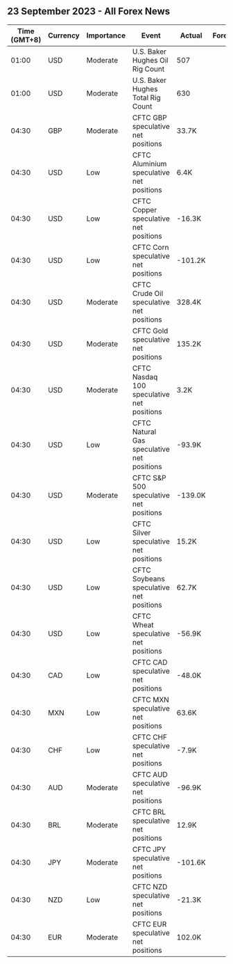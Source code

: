 ## 23 September 2023 - All Forex News

| Time (GMT+8) | Currency | Importance | Event | Actual | Forecast | Previous |
|------|----------|------------|-------|--------|----------|----------|
| 01:00 | USD | Moderate | U.S. Baker Hughes Oil Rig Count | 507 |  | 515 |
| 01:00 | USD | Moderate | U.S. Baker Hughes Total Rig Count | 630 |  | 641 |
| 04:30 | GBP | Moderate | CFTC GBP speculative net positions | 33.7K |  | 46.2K |
| 04:30 | USD | Low | CFTC Aluminium speculative net positions | 6.4K |  | 5.1K |
| 04:30 | USD | Low | CFTC Copper speculative net positions | -16.3K |  | -12.3K |
| 04:30 | USD | Low | CFTC Corn speculative net positions | -101.2K |  | -88.0K |
| 04:30 | USD | Moderate | CFTC Crude Oil speculative net positions | 328.4K |  | 326.9K |
| 04:30 | USD | Moderate | CFTC Gold speculative net positions | 135.2K |  | 123.9K |
| 04:30 | USD | Moderate | CFTC Nasdaq 100 speculative net positions | 3.2K |  | 9.1K |
| 04:30 | USD | Low | CFTC Natural Gas speculative net positions | -93.9K |  | -112.0K |
| 04:30 | USD | Moderate | CFTC S&P 500 speculative net positions | -139.0K |  | -116.3K |
| 04:30 | USD | Low | CFTC Silver speculative net positions | 15.2K |  | 18.0K |
| 04:30 | USD | Low | CFTC Soybeans speculative net positions | 62.7K |  | 85.2K |
| 04:30 | USD | Low | CFTC Wheat speculative net positions | -56.9K |  | -49.6K |
| 04:30 | CAD | Low | CFTC CAD speculative net positions | -48.0K |  | -41.9K |
| 04:30 | MXN | Low | CFTC MXN speculative net positions | 63.6K |  | 66.9K |
| 04:30 | CHF | Low | CFTC CHF speculative net positions | -7.9K |  | -9.3K |
| 04:30 | AUD | Moderate | CFTC AUD speculative net positions | -96.9K |  | -79.5K |
| 04:30 | BRL | Moderate | CFTC BRL speculative net positions | 12.9K |  | 13.2K |
| 04:30 | JPY | Moderate | CFTC JPY speculative net positions | -101.6K |  | -98.7K |
| 04:30 | NZD | Low | CFTC NZD speculative net positions | -21.3K |  | -14.6K |
| 04:30 | EUR | Moderate | CFTC EUR speculative net positions | 102.0K |  | 113.1K |
